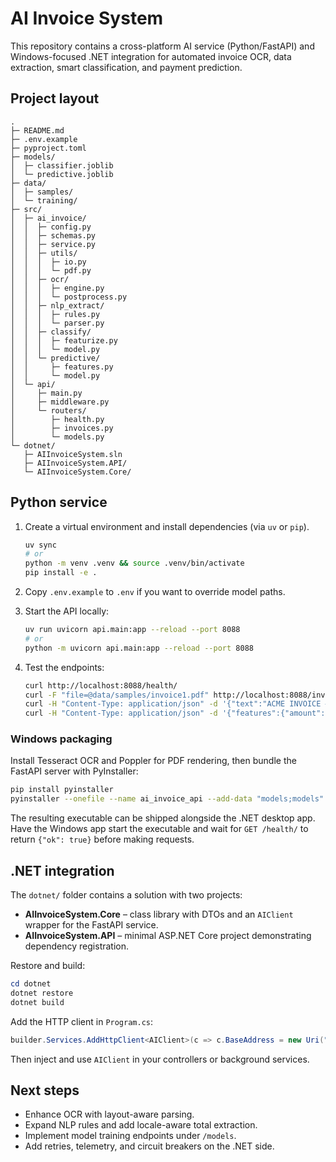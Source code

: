 # AI Invoice System

This repository contains a cross-platform AI service (Python/FastAPI) and Windows-focused .NET integration for automated invoice OCR, data extraction, smart classification, and payment prediction.

## Project layout

```
.
├─ README.md
├─ .env.example
├─ pyproject.toml
├─ models/
│  ├─ classifier.joblib
│  └─ predictive.joblib
├─ data/
│  ├─ samples/
│  └─ training/
├─ src/
│  ├─ ai_invoice/
│  │  ├─ config.py
│  │  ├─ schemas.py
│  │  ├─ service.py
│  │  ├─ utils/
│  │  │  ├─ io.py
│  │  │  └─ pdf.py
│  │  ├─ ocr/
│  │  │  ├─ engine.py
│  │  │  └─ postprocess.py
│  │  ├─ nlp_extract/
│  │  │  ├─ rules.py
│  │  │  └─ parser.py
│  │  ├─ classify/
│  │  │  ├─ featurize.py
│  │  │  └─ model.py
│  │  └─ predictive/
│  │     ├─ features.py
│  │     └─ model.py
│  └─ api/
│     ├─ main.py
│     ├─ middleware.py
│     └─ routers/
│        ├─ health.py
│        ├─ invoices.py
│        └─ models.py
└─ dotnet/
   ├─ AIInvoiceSystem.sln
   ├─ AIInvoiceSystem.API/
   └─ AIInvoiceSystem.Core/
```

## Python service

1. Create a virtual environment and install dependencies (via `uv` or `pip`).
   ```bash
   uv sync
   # or
   python -m venv .venv && source .venv/bin/activate
   pip install -e .
   ```

2. Copy `.env.example` to `.env` if you want to override model paths.

3. Start the API locally:
   ```bash
   uv run uvicorn api.main:app --reload --port 8088
   # or
   python -m uvicorn api.main:app --reload --port 8088
   ```

4. Test the endpoints:
   ```bash
   curl http://localhost:8088/health/
   curl -F "file=@data/samples/invoice1.pdf" http://localhost:8088/invoices/extract
   curl -H "Content-Type: application/json" -d '{"text":"ACME INVOICE #F-1002 ..."}' http://localhost:8088/invoices/classify
   curl -H "Content-Type: application/json" -d '{"features":{"amount":950,"customer_age_days":400,"prior_invoices":12,"late_ratio":0.2,"weekday":2,"month":9}}' http://localhost:8088/invoices/predict
   ```

### Windows packaging

Install Tesseract OCR and Poppler for PDF rendering, then bundle the FastAPI server with PyInstaller:

```bash
pip install pyinstaller
pyinstaller --onefile --name ai_invoice_api --add-data "models;models" -p src --collect-all spacy --collect-all sklearn run_server.py
```

The resulting executable can be shipped alongside the .NET desktop app. Have the Windows app start the executable and wait for `GET /health/` to return `{"ok": true}` before making requests.

## .NET integration

The `dotnet/` folder contains a solution with two projects:

- **AIInvoiceSystem.Core** – class library with DTOs and an `AIClient` wrapper for the FastAPI service.
- **AIInvoiceSystem.API** – minimal ASP.NET Core project demonstrating dependency registration.

Restore and build:

```powershell
cd dotnet
dotnet restore
dotnet build
```

Add the HTTP client in `Program.cs`:

```csharp
builder.Services.AddHttpClient<AIClient>(c => c.BaseAddress = new Uri("http://localhost:8088"));
```

Then inject and use `AIClient` in your controllers or background services.

## Next steps

- Enhance OCR with layout-aware parsing.
- Expand NLP rules and add locale-aware total extraction.
- Implement model training endpoints under `/models`.
- Add retries, telemetry, and circuit breakers on the .NET side.

